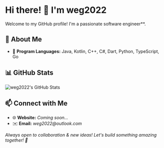 # Hi there! 👋 I'm weg2022

Welcome to my GitHub profile! I'm a passionate software engineer**.

## 🚀 About Me
- 🔹 **Program Languages:** Java, Kotlin, C++, C#, Dart, Python, TypeScript, Go 

## 📊 GitHub Stats
![weg2022's GitHub Stats](https://github-readme-stats.vercel.app/api?username=weg2022&show_icons=true&theme=tokyonight)

## 📫 Connect with Me
- 🌐 **Website:** _Coming soon..._  
- ✉️ **Email:** _weg2022@outlook.com_  

_Always open to collaboration & new ideas! Let's build something amazing together! 🚀_

